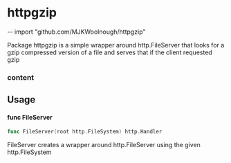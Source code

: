 # httpgzip
--
    import "github.com/MJKWoolnough/httpgzip"

Package httpgzip is a simple wrapper around http.FileServer that looks for a
gzip compressed version of a file and serves that if the client requested gzip
### content

## Usage

#### func  FileServer

```go
func FileServer(root http.FileSystem) http.Handler
```
FileServer creates a wrapper around http.FileServer using the given
http.FileSystem
